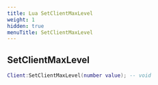 ```yaml
---
title: Lua SetClientMaxLevel
weight: 1
hidden: true
menuTitle: SetClientMaxLevel
---
```

## SetClientMaxLevel
```lua
Client:SetClientMaxLevel(number value); -- void
```